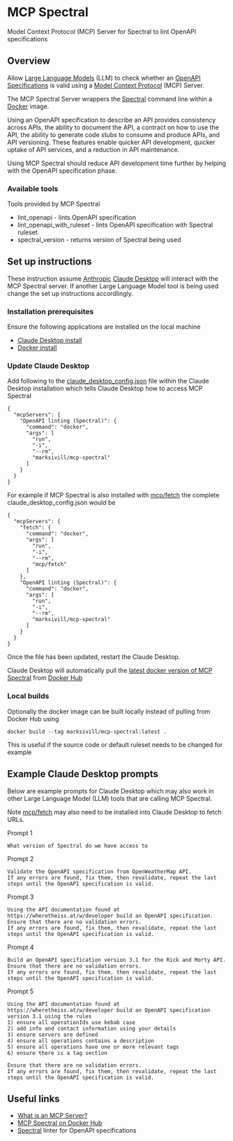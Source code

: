 # MCP Spectral

Model Context Protocol (MCP) Server for Spectral to lint OpenAPI specifications

## Overview

Allow [Large Language Models](https://en.wikipedia.org/wiki/Large_language_model) (LLM) to check whether an [OpenAPI Specifications](https://swagger.io/specification/) is valid using a [Model Context Protocol](https://www.anthropic.com/news/model-context-protocol) (MCP) Server.

The MCP Spectral Server wrappers the [Spectral](https://stoplight.io/open-source/spectral) command line within a [Docker](https://www.docker.com/) image.

Using an OpenAPI specification to describe an API provides consistency across APIs, the ability to document the API, a contract on how to use the API, the ability to generate code stubs to consume and produce APIs, and API versioning. These features enable quicker API development, quicker uptake of API services, and a reduction in API maintenance.

Using MCP Spectral should reduce API development time further by helping with the OpenAPI specification phase.

### Available tools

Tools provided by MCP Spectral

* lint_openapi - lints OpenAPI specification
* lint_openapi_with_ruleset - lints OpenAPI specification with Spectral ruleset
* spectral_version - returns version of Spectral being used

## Set up instructions

These instruction assume [Anthropic](https://www.anthropic.com/) [Claude Desktop](https://claude.ai/download) will interact with the MCP Spectral server. If another Large Language Model tool is being used change the set up instructions accordlingly.

### Installation prerequisites

Ensure the following applications are installed on the local machine

* [Claude Desktop install](https://claude.ai/download)
* [Docker install](https://docs.docker.com/engine/install/)

### Update Claude Desktop

Add following to the [claude_desktop_config.json](https://modelcontextprotocol.io/quickstart/user) file within the Claude Desktop installation which tells Claude Desktop how to access MCP Spectral

```
{
  "mcpServers": {
    "OpenAPI linting (Spectral)": {
      "command": "docker",
      "args": [
        "run",
        "-i",
        "--rm",
        "marksivill/mcp-spectral"
      ]
    }
  }
}
```

For example if MCP Spectral is also installed with [mcp/fetch](https://hub.docker.com/r/mcp/fetch) the complete claude_desktop_config.json would be

```
{
  "mcpServers": {
    "fetch": {
      "command": "docker",
      "args": [
        "run",
        "-i",
        "--rm",
        "mcp/fetch"
      ]
    },
    "OpenAPI linting (Spectral)": {
      "command": "docker",
      "args": [
        "run",
        "-i",
        "--rm",
        "marksivill/mcp-spectral"
      ]
    }
  }
}
```

Once the file has been updated, restart the Claude Desktop.

Claude Desktop will automatically pull the [latest docker version of MCP Spectral](https://hub.docker.com/repository/docker/marksivill/mcp-spectral/) from [Docker Hub](https://hub.docker.com/repositories/marksivill)

### Local builds

Optionally the docker image can be built locally instead of pulling from Docker Hub using

```
docker build --tag marksivill/mcp-spectral:latest .
```

This is useful if the source code or default ruleset needs to be changed for example

## Example Claude Desktop prompts

Below are example prompts for Claude Desktop which may also work in other Large Language Model (LLM) tools that are calling MCP Spectral.

Note [mcp/fetch](https://hub.docker.com/r/mcp/fetch) may also need to be installed into Claude Desktop to fetch URLs.

Prompt 1

```
What version of Spectral do we have access to
```

Prompt 2

```
Validate the OpenAPI specification from OpenWeatherMap API.
If any errors are found, fix them, then revalidate, repeat the last steps until the OpenAPI specification is valid.
```

Prompt 3

```
Using the API documentation found at https://wheretheiss.at/w/developer build an OpenAPI specification.
Ensure that there are no validation errors.
If any errors are found, fix them, then revalidate, repeat the last steps until the OpenAPI specification is valid.
```

Prompt 4

```
Build an OpenAPI specification version 3.1 for the Rick and Morty API.
Ensure that there are no validation errors.
If any errors are found, fix them, then revalidate, repeat the last steps until the OpenAPI specification is valid.
```

Prompt 5

```
Using the API documentation found at https://wheretheiss.at/w/developer build an OpenAPI specification version 3.1 using the rules
1) ensure all operationIds use kebab case
2) add info and contact information using your details
3) ensure servers are defined
4) ensure all operations contains a description
5) ensure all operations have one or more relevant tags
6) ensure there is a tag section

Ensure that there are no validation errors.
If any errors are found, fix them, then revalidate, repeat the last steps until the OpenAPI specification is valid.
```

## Useful links

* [What is an MCP Server?⁠](https://www.anthropic.com/news/model-context-protocol)
* [MCP Spectral on Docker Hub](https://hub.docker.com/repository/docker/marksivill/mcp-spectral/)
* [Spectral](https://stoplight.io/open-source/spectral) linter for OpenAPI specifications

